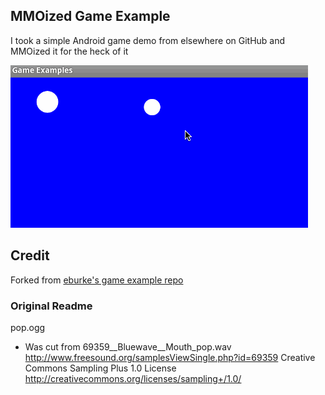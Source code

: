 ## MMOized Game Example

I took a simple Android game demo from elsewhere on GitHub and MMOized it for the heck of it

![bubble thinggy preview gif](bubbles-preview.gif)

## Credit
Forked from [eburke's game example repo](https://github.com/eburke/android_game_examples/)

### Original Readme

pop.ogg
- Was cut from 69359__Bluewave__Mouth_pop.wav
  http://www.freesound.org/samplesViewSingle.php?id=69359
  Creative Commons Sampling Plus 1.0 License
  http://creativecommons.org/licenses/sampling+/1.0/

